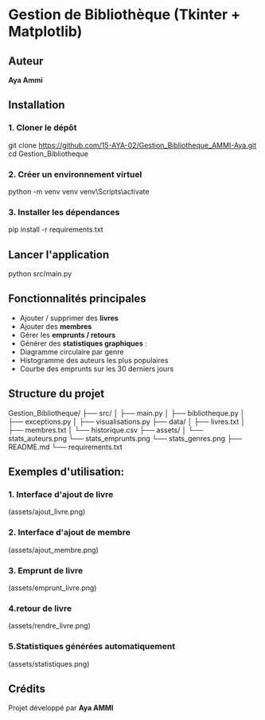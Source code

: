 # Gestion de Bibliothèque (Tkinter + Matplotlib)

## Auteur
**Aya Ammi**

## Installation

### 1. Cloner le dépôt
git clone https://github.com/15-AYA-02/Gestion_Bibliotheque_AMMI-Aya.git
cd Gestion_Bibliotheque
### 2. Créer un environnement virtuel 
python -m venv venv
venv\Scripts\activate
### 3. Installer les dépendances
pip install -r requirements.txt
##  Lancer l'application
python src/main.py

## Fonctionnalités principales

-  Ajouter / supprimer des **livres**
-  Ajouter des **membres**
- Gérer les **emprunts / retours**
-  Générer des **statistiques graphiques** :
  - Diagramme circulaire par genre
  - Histogramme des auteurs les plus populaires
  - Courbe des emprunts sur les 30 derniers jours
## Structure du projet
Gestion_Bibliotheque/
├── src/
│   ├── main.py
│   ├── bibliotheque.py
│   ├── exceptions.py
│   ├── visualisations.py
├── data/
│   ├── livres.txt
│   ├── membres.txt
│   └── historique.csv
├── assets/
│   └── stats_auteurs.png
    └── stats_emprunts.png
    └── stats_genres.png
├── README.md
└── requirements.txt
## Exemples d'utilisation:

### 1. Interface d'ajout de livre
(assets/ajout_livre.png)

### 2. Interface d'ajout de membre
(assets/ajout_membre.png)

### 3. Emprunt  de livre

(assets/emprunt_livre.png)
### 4.retour de livre

(assets/rendre_livre.png)
### 5.Statistiques générées automatiquement

(assets/statistiques.png)
  
## Crédits
Projet développé par **Aya AMMI** 